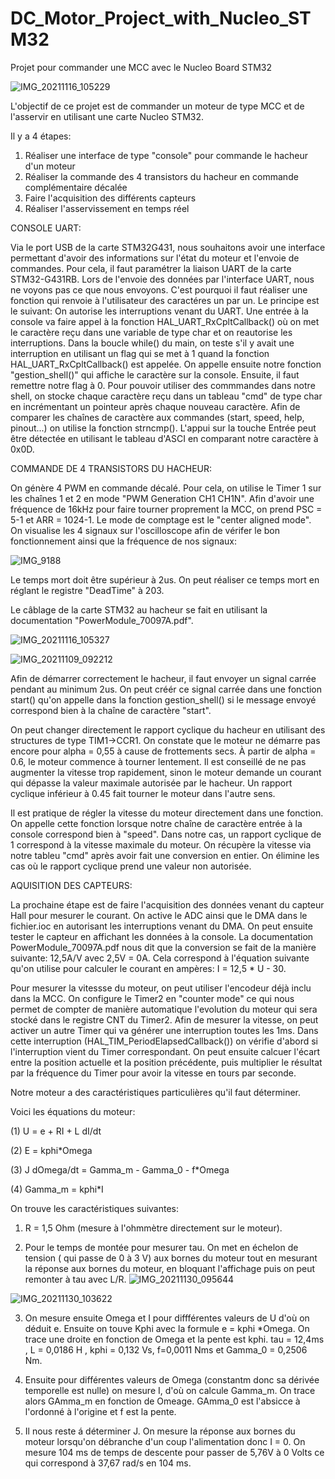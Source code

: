 # DC_Motor_Project_with_Nucleo_STM32
Projet pour commander une MCC avec le Nucleo Board STM32


![IMG_20211116_105229](https://user-images.githubusercontent.com/95878275/145672435-6eff55a5-bf14-4104-b1ba-ca9f1e4762ed.jpg)

L'objectif de ce projet est de commander un moteur de type MCC et de l'asservir en utilisant une carte Nucleo STM32. 

Il y a 4 étapes:

1. Réaliser une interface de type "console" pour commande le hacheur d'un moteur
2. Réaliser la commande des 4 transistors du hacheur en commande complémentaire décalée
3. Faire l'acquisition des différents capteurs
4. Réaliser l'asservissement en temps réel



CONSOLE UART:

Via le port USB de la carte STM32G431, nous souhaitons avoir une interface permettant d'avoir des informations sur l'état du moteur et l'envoie de commandes. Pour cela, 
il faut paramétrer la liaison UART de la carte STM32-G431RB. Lors de l'envoie des données par l'interface UART, nous ne voyons pas ce que nous envoyons. C'est pourquoi il faut réaliser une fonction qui renvoie à l'utilisateur des caractéres un par un. 
Le principe est le suivant: On autorise les interruptions venant du UART. Une entrée à la console va faire appel à la fonction HAL_UART_RxCpltCallback() où on met le caractère reçu dans une variable de type char et on reautorise les interruptions. Dans la boucle while() du main, on teste s'il y avait une interruption en utilisant un flag qui se met à 1 quand la fonction HAL_UART_RxCpltCallback() est appelée. On appelle ensuite notre fonction "gestion_shell()" qui affiche le caractère sur la console. Ensuite, il faut remettre notre flag à 0.
Pour pouvoir utiliser des commmandes dans notre shell, on stocke chaque caractère reçu dans un tableau "cmd" de type char en incrémentant un pointeur après chaque nouveau caractère. Afin de comparer les chaînes de caractère aux commandes (start, speed, help, pinout...) on utilise la fonction strncmp(). L'appui sur la touche Entrée peut être détectée en utilisant le tableau d'ASCI en comparant notre caractère à 0x0D.


COMMANDE DE 4 TRANSISTORS DU HACHEUR:

On génère 4 PWM en commande décalé. Pour cela, on utilise le Timer 1 sur les chaînes 1 et 2 en mode "PWM Generation CH1 CH1N". Afin d'avoir une fréquence de 16kHz pour faire tourner proprement la MCC, on prend PSC = 5-1 et ARR = 1024-1. Le mode de comptage est le "center aligned mode". On visualise les 4 signaux sur l'oscilloscope afin de vérifer le bon fonctionnement ainsi que la fréquence de nos signaux:

![IMG_9188](https://user-images.githubusercontent.com/95878275/145674111-7a581ea2-4b7c-4aa9-9c5c-54700eaf9e32.PNG)

Le temps mort doit être supérieur à 2us. On peut réaliser ce temps mort en réglant le registre "DeadTime" à 203.

Le câblage de la carte STM32 au hacheur se fait en utilisant la documentation "PowerModule_70097A.pdf".

![IMG_20211116_105327](https://user-images.githubusercontent.com/95878275/145674224-aaccca4f-5367-4efa-bddf-2fe2d45ffd34.jpg)


![IMG_20211109_092212](https://user-images.githubusercontent.com/95878275/145674236-b6eb5d1b-f74c-4702-8326-4da7fae88389.jpg)

Afin de démarrer correctement le hacheur, il faut envoyer un signal carrée pendant au minimum 2us. On peut créér ce signal carrée dans une fonction start() qu'on appelle dans la fonction gestion_shell() si le message envoyé correspond bien à la chaîne de caractère "start".

On peut changer directement le rapport cyclique du hacheur en utilisant des structures de type TIM1->CCR1. On constate que le moteur ne démarre pas encore pour alpha = 0,55 à cause de frottements secs. À partir de alpha = 0.6, le moteur commence à tourner lentement. Il est conseillé de ne pas augmenter la vitesse trop rapidement, sinon le moteur demande un courant qui dépasse la valeur maximale autorisée par le hacheur. Un rapport cyclique inférieur à 0.45 fait tourner le moteur dans l'autre sens.

Il est pratique de régler la vitesse du moteur directement dans une fonction. On appelle cette fonction lorsque notre chaîne de caractère entrée à la console correspond bien à "speed". Dans notre cas, un rapport cyclique de 1 correspond à la vitesse maximale du moteur. On récupère la vitesse via notre tableu "cmd" après avoir fait une conversion en entier. On élimine les cas où le rapport cyclique prend une valeur non autorisée.



AQUISITION DES CAPTEURS:


La prochaine étape est de faire l'acquisition des données venant du capteur Hall pour mesurer le courant. On active le ADC ainsi que le DMA dans le fichier.ioc en autorisant les interruptions venant du DMA. On peut ensuite tester le capteur en affichant les données à la console. La documentation PowerModule_70097A.pdf nous dit que la conversion se fait de la manière suivante: 12,5A/V avec 2,5V = 0A. Cela  correspond à l'équation suivante qu'on utilise pour calculer le courant en ampères: I = 12,5 * U - 30.

Pour mesurer la vitessse du moteur, on peut utiliser l'encodeur déjà inclu dans la MCC. On configure le Timer2 en "counter mode" ce qui nous permet de compter de manière automatique l'evolution du moteur qui sera stocké dans le registre CNT du Timer2. 
Afin de mesurer la vitesse, on peut activer un autre Timer qui va générer une interruption toutes les 1ms. Dans cette interruption (HAL_TIM_PeriodElapsedCallback()) on vérifie d'abord si l'interruption vient du Timer correspondant. On peut ensuite calcuer l'écart entre la position actuelle et la position précédente, puis multiplier le résultat par la fréquence du Timer pour avoir la vitesse en tours par seconde. 


Notre moteur a des caractéristiques particulières qu'il faut déterminer.

Voici les équations du moteur:

(1) U = e + RI + L dI/dt

(2) E = kphi*Omega

(3) J dOmega/dt = Gamma_m - Gamma_0 - f*Omega

(4) Gamma_m = kphi*I


On trouve les caractéristiques suivantes:
1. R = 1,5 Ohm (mesure à l'ohmmètre directement sur le moteur). 

2. Pour le temps de montée pour mesurer tau. On met en échelon de tension ( qui passe de 0 à 3 V) aux bornes du moteur tout en mesurant la réponse aux bornes du moteur, en bloquant l'affichage puis on peut remonter à tau avec L/R. 
![IMG_20211130_095644](https://user-images.githubusercontent.com/95878275/145679855-ee7cc0e3-b5aa-4986-8a73-71359b0095f8.jpg)


![IMG_20211130_103622](https://user-images.githubusercontent.com/95878275/145679870-0c087f3f-a28d-4fd8-ac21-ae342b701ca8.jpg)



3. On mesure ensuite Omega et I pour diffférentes valeurs de U d'où on déduit e. Ensuite on touve Kphi avec la formule e = kphi *Omega. On trace une droite en fonction de Omega et la pente est kphi. tau = 12,4ms , L = 0,0186 H , kphi = 0,132 Vs, f=0,0011 Nms et Gamma_0 = 0,2506 Nm.

4. Ensuite pour différentes valeurs de Omega (constantm donc sa dérivée temporelle est nulle) on mesure I, d'où on calcule Gamma_m. On trace alors GAmma_m en fonction de Omeage. GAmma_0 est l'absicce à l'ordonné à l'origine et f est la pente.  

5. Il nous reste á déterminer J. On mesure la réponse aux bornes du moteur lorsqu'on débranche d'un coup l'alimentation donc I = 0. On mesure 104 ms de temps de descente pour passer de 5,76V à 0 Volts ce qui correspond à 37,67 rad/s en 104 ms.

